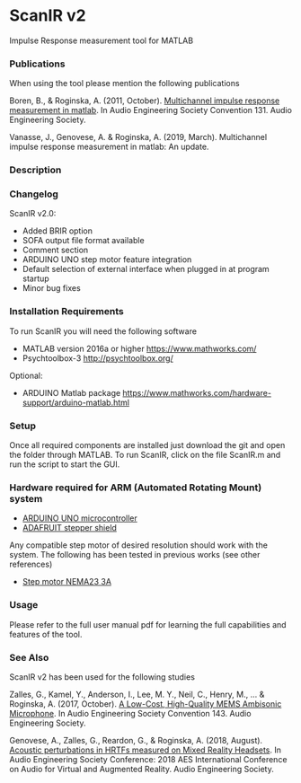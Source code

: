 # ScanIR v2
Impulse Response measurement tool for MATLAB 

### Publications
When using the tool please mention the following publications

Boren, B., & Roginska, A. (2011, October). [Multichannel impulse response measurement in matlab](https://www.researchgate.net/publication/265876631_Multichannel_Impulse_Response_Measurement_in_Matlab). In Audio Engineering Society Convention 131. Audio Engineering Society.

Vanasse, J., Genovese, A. & Roginska, A. (2019, March). Multichannel impulse response measurement in matlab: An update. 

### Description

### Changelog

ScanIR v2.0:
-  Added BRIR option
-  SOFA output file format available
-  Comment section
-  ARDUINO UNO step motor feature integration
-  Default selection of external interface when plugged in at program startup
-  Minor bug fixes

### Installation Requirements 
To run ScanIR you will need the following software
-  MATLAB version 2016a or higher https://www.mathworks.com/
-  Psychtoolbox-3 http://psychtoolbox.org/ 

Optional: 
-  ARDUINO Matlab package https://www.mathworks.com/hardware-support/arduino-matlab.html

### Setup
Once all required components are installed just download the git and open the folder through MATLAB. To run ScanIR, click on the file ScanIR.m and run the script to start the GUI. 

### Hardware required for ARM (Automated Rotating Mount) system
-  [ARDUINO UNO microcontroller](https://store.arduino.cc/arduino-uno-rev3)
-  [ADAFRUIT stepper shield](https://www.adafruit.com/product/1438)

Any compatible step motor of desired resolution should work with the system. The following has been tested in previous works (see other references)
-  [Step motor NEMA23 3A](https://www.omc-stepperonline.com/nema-23-bipolar-18deg-19nm-269ozin-3a-336v-57x57x76mm-4-wires-23hs30-3004s.html)

### Usage 
Please refer to the full user manual pdf for learning the full capabilities and features of the tool.

### See Also
ScanIR v2 has been used for the following studies

Zalles, G., Kamel, Y., Anderson, I., Lee, M. Y., Neil, C., Henry, M., ... & Roginska, A. (2017, October). [A Low-Cost, High-Quality MEMS Ambisonic Microphone](https://s18798.pcdn.co/immersiveaudiogroup/wp-content/uploads/sites/7671/2017/10/Zalles_MEMS.pdf). In Audio Engineering Society Convention 143. Audio Engineering Society.

Genovese, A., Zalles, G., Reardon, G., & Roginska, A. (2018, August). [Acoustic perturbations in HRTFs measured on Mixed Reality Headsets](https://s18798.pcdn.co/immersiveaudiogroup/wp-content/uploads/sites/7671/2018/09/Acoustical_distortions_from_Augment_Reality_devices.pdf). In Audio Engineering Society Conference: 2018 AES International Conference on Audio for Virtual and Augmented Reality. Audio Engineering Society.

